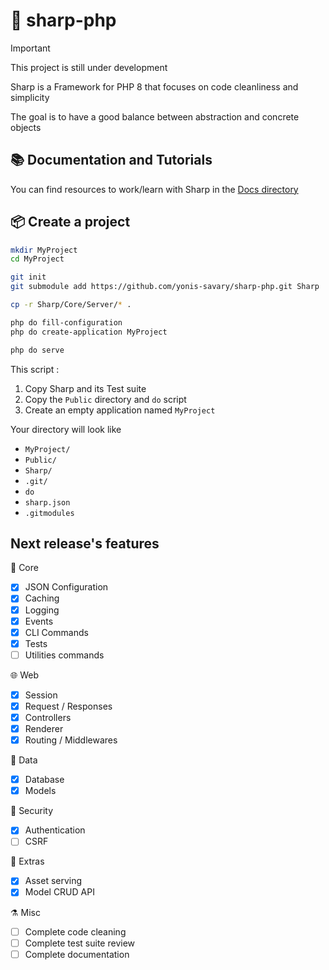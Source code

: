 # 🧊 sharp-php

> [!IMPORTANT]
> This project is still under development

Sharp is a Framework for PHP 8 that focuses on code cleanliness and simplicity

The goal is to have a good balance between abstraction and concrete objects

## 📚 Documentation and Tutorials

You can find resources to work/learn with Sharp in the [Docs directory](./Docs/home.md)

## 📦 Create a project

```bash
mkdir MyProject
cd MyProject

git init
git submodule add https://github.com/yonis-savary/sharp-php.git Sharp

cp -r Sharp/Core/Server/* .

php do fill-configuration
php do create-application MyProject

php do serve
```

This script :
1. Copy Sharp and its Test suite
2. Copy the `Public` directory and `do` script
3. Create an empty application named `MyProject`


Your directory will look like
- `MyProject/`
- `Public/`
- `Sharp/`
- `.git/`
- `do`
- `sharp.json`
- `.gitmodules`


## Next release's features

🤖 Core
- [x] JSON Configuration
- [x] Caching
- [x] Logging
- [x] Events
- [x] CLI Commands
- [x] Tests
- [ ] Utilities commands

🌐 Web
- [x] Session
- [x] Request / Responses
- [x] Controllers
- [x] Renderer
- [x] Routing / Middlewares

💾 Data
- [x] Database
- [x] Models

🔐 Security
- [x] Authentication
- [ ] CSRF

🎉 Extras
- [x] Asset serving
- [x] Model CRUD API

⚗️ Misc
- [ ] Complete code cleaning
- [ ] Complete test suite review
- [ ] Complete documentation
